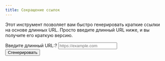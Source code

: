 ```yaml
---
title: Сокращение ссылок
---
```



<div class="url-generator">  
  <p>Этот инструмент позволяет вам быстро генерировать краткие ссылки на основе длинных URL. Просто введите длинный URL ниже, и вы получите его краткую версию.</p>  
  <form id="short-url-form">  
    <div class="input-group">  
      <label for="url">Введите длинный URL:<span class="tooltip" title="Введите полный адрес, который нужно сократить.">?</span></label>  
      <input type="text" id="url" placeholder="https://example.com" required>  
    </div>  
    <button type="submit" class="btn">Сгенерировать</button>  
  </form>  
  <div id="generated-link"></div>  
</div> 
 
<script>  
  document.getElementById('short-url-form').addEventListener('submit', function(event) {  
    event.preventDefault(); // Предотвращаем отправку формы  
 
    const urlInput = document.getElementById('url').value; // Получаем значение из поля ввода  
    const shortUrl = generateShortUrl(urlInput); // Генерируем краткую ссылку  
 
    document.getElementById('generated-link').innerHTML = `  
      <p>Ваша краткая ссылка: <a href="${shortUrl}" target="_blank">${shortUrl}</a>  
        <span class="copy-icon" title="Скопировать" onclick="copyToClipboard('${shortUrl}')">📋</span> 
      </p>  
    `;  
  });  
 
  function generateShortUrl(longUrl) {  
    const baseUrl = 'https://short.url/';  
    const randomString = Math.random().toString(36).substring(2, 8); // Генерируем случайную строку  
    return baseUrl + randomString;  
  }  
 
  function copyToClipboard(url) { 
    navigator.clipboard.writeText(url).then(() => { 
      alert('Ссылка скопирована в буфер обмена!'); 
    }, (err) => { 
      console.error('Ошибка копирования: ', err); 
    }); 
  } 
</script>